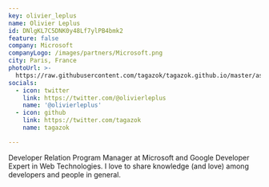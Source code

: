 ```yaml
---
key: olivier_leplus
name: Olivier Leplus
id: DNlgKL7C5DNK0y48Lf7ylPB4bmk2
feature: false
company: Microsoft
companyLogo: /images/partners/Microsoft.png
city: Paris, France
photoUrl: >-
  https://raw.githubusercontent.com/tagazok/tagazok.github.io/master/assets/images/avatar%20olivier.png
socials:
  - icon: twitter
    link: https://twitter.com/@olivierleplus
    name: '@olivierleplus'
  - icon: github
    link: https://twitter.com/tagazok
    name: tagazok

---
```


Developer Relation Program Manager at Microsoft and Google Developer Expert in Web Technologies. I love to share knowledge (and love) among developers and people in general.